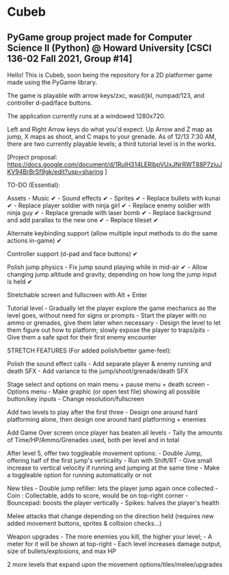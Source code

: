 # Cubeb
## PyGame group project made for Computer Science II (Python) @ Howard University [CSCI 136-02 Fall 2021, Group #14]

Hello! This is Cubeb, soon being the repository for a 2D platformer game made using the PyGame library.

The game is playable with arrow keys/zxc, wasd/jkl, numpad/123, and controller d-pad/face buttons.

The application currently runs at a windowed 1280x720.

Left and Right Arrow keys do what you'd expect. 
Up Arrow and Z map as jump, X maps as shoot, and C maps to your grenade.
As of 12/13 7:30 AM, there are two currently playable levels; a third tutorial level is in the works. 

[Project proposal: https://docs.google.com/document/d/1RulH314LERlbpVUxJNrRWT88P7ziuJKV94BrBrSf9gk/edit?usp=sharing ]

TO-DO (Essential):

Assets
    - Music ✔
	- Sound effects ✔
	- Sprites ✔
        - Replace bullets with kunai ✔
        - Replace player soldier with ninja girl ✔
		- Replace enemy soldier with ninja guy ✔
        - Replace grenade with laser bomb ✔
        - Replace background and add parallax to the new one ✔
        - Replace tileset ✔

Alternate keybinding support (allow multiple input methods to do the same actions in-game) ✔

Controller support (d-pad and face buttons) ✔

Polish jump physics
	- Fix jump sound playing while in mid-air ✔
	- Allow changing jump altitude and gravity, depending on how long the jump input is held ✔

Stretchable screen and fullscreen with Alt + Enter

Tutorial level
	- Gradually let the player explore the game mechanics as the level goes, without need for signs or prompts
		- Start the player with no ammo or grenades, give them later when necessary
		- Design the level to let them figure out how to platform; slowly expose the player to traps/pits
		- Give them a safe spot for their first enemy encounter



STRETCH FEATURES (For added polish/better game-feel):

Polish the sound effect calls
	- Add separate player & enemy running and death SFX
	- Add variance to the jump/shoot/grenade/death SFX

Stage select and options on main menu + pause menu + death screen
	- Options menu
		- Make graphic (or open text file) showing all possible button/key inputs
		- Change resolution/fullscreen
		
Add two levels to play after the first three
	- Design one around hard platforming alone, then design one around hard platforming + enemies

Add Game Over screen once player has beaten all levels
	- Tally the amounts of Time/HP/Ammo/Grenades used, both per level and in total

After level 5, offer two toggleable movement options:
	- Double Jump, offering half of the first jump's verticality
	- Run with Shift/RT
		- Give small increase to vertical velocity if running and jumping at the same time
		- Make a toggleable option for running automatically or not

New tiles
	- Double jump refiller: lets the player jump again once collected
	- Coin : Collectable, adds to score, would be on top-right corner
	- Bouncepad: boosts the player vertically
	- Spikes: halves the player's health

Melee attacks that change depending on the direction held (requires new added movement buttons, sprites & collision checks...)

Weapon upgrades
	- The more enemies you kill, the higher your level; 
		- A meter for it will be shown at top-right
	- Each level increases damage output, size of bullets/explosions, and max HP

2 more levels that expand upon the movement options/tiles/melee/upgrades